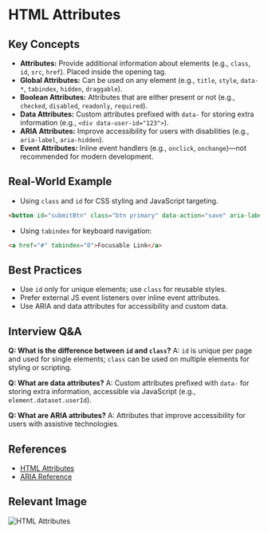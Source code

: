 # HTML Attributes

## Key Concepts
- **Attributes:** Provide additional information about elements (e.g., `class`, `id`, `src`, `href`). Placed inside the opening tag.
- **Global Attributes:** Can be used on any element (e.g., `title`, `style`, `data-*`, `tabindex`, `hidden`, `draggable`).
- **Boolean Attributes:** Attributes that are either present or not (e.g., `checked`, `disabled`, `readonly`, `required`).
- **Data Attributes:** Custom attributes prefixed with `data-` for storing extra information (e.g., `<div data-user-id="123">`).
- **ARIA Attributes:** Improve accessibility for users with disabilities (e.g., `aria-label`, `aria-hidden`).
- **Event Attributes:** Inline event handlers (e.g., `onclick`, `onchange`)—not recommended for modern development.

## Real-World Example
- Using `class` and `id` for CSS styling and JavaScript targeting.
```html
<button id="submitBtn" class="btn primary" data-action="save" aria-label="Save">Save</button>
```
- Using `tabindex` for keyboard navigation:
```html
<a href="#" tabindex="0">Focusable Link</a>
```

## Best Practices
- Use `id` only for unique elements; use `class` for reusable styles.
- Prefer external JS event listeners over inline event attributes.
- Use ARIA and data attributes for accessibility and custom data.

## Interview Q&A
**Q: What is the difference between `id` and `class`?**
A: `id` is unique per page and used for single elements; `class` can be used on multiple elements for styling or scripting.

**Q: What are data attributes?**
A: Custom attributes prefixed with `data-` for storing extra information, accessible via JavaScript (e.g., `element.dataset.userId`).

**Q: What are ARIA attributes?**
A: Attributes that improve accessibility for users with assistive technologies.

## References
- [HTML Attributes](https://developer.mozilla.org/en-US/docs/Web/HTML/Attributes)
- [ARIA Reference](https://developer.mozilla.org/en-US/docs/Web/Accessibility/ARIA/Attributes)

## Relevant Image
![HTML Attributes](https://developer.mozilla.org/en-US/docs/Web/HTML/Attributes/html-attributes.png)
